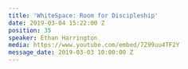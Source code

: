 ```yaml
---
title: 'WhiteSpace: Room for Discipleship'
date: 2019-03-04 15:22:00 Z
position: 35
speaker: Ethan Harrington
media: https://www.youtube.com/embed/7Z99uu4TF2Y
message_date: 2019-03-03 10:00:00 Z
---
```


